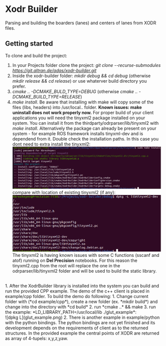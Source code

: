 # Xodr Builder

Parsing and building the boarders (lanes) and centers of lanes from XODR files.

## Getting started

To clone and build the project:
1. In your Projects folder clone the project: *git clone --recurse-submodules https://git.altran.de/adas/xodr-builder.git*
1. Inside the xodr-builder folder: *mkdir debug && cd debug* (otherwise *mkdir release && cd release*) or use whaterver build directory you prefer.
2. *cmake .. -DCMAKE_BULD_TYPE=DEBUG* (otherwise *cmake .. -DCMAKE_BUILD_TYPE=RELEASE*)
3. *make install*. Be aware that installing with make will copy some of the files (libs, headers) into /usr/local.. folder.
**Known issues: make uninstall does not work properly now.** For proper build of your client applications you will need the tinyxml2 package installed on your system. You can install it from the thirdparty/odrparser/lib/tinyxml2 with *make install*. Alternatively the package can already be present on your system - for example ROS framework installs tinyxml-dev and is dependend from it. Double check the installation paths. In this case you dont need to extra install the tinyxml2:
![make install](make_install_tinyxml2.png)<br>
compare with location of existing tinyxml2 (if any):<br>
![dpkg L](dpkg_L_tinyxml2.png)<br>
The tinyxml2 is having known issues with some C functions (sscanf and atof) running on **Del Precision** notebooks. For this reason the tinyxml2.cpp from the root will replace the one in the odrparser/lib/tinyxml2 folder and will be used to build the static library.
<br>
1. After the XodrBuilder library is installed into the system you can build and run the provided CPP example. The demo of the c++ client is placed in example/cpp folder. To build the demo do following:
   1. Change current folder with (*cd example/cpp*), create a new folder (ex. *mkdir build*) and change into the directory with *cd build*
   2. run *cmake ..* && make
   3. run the example: *LD_LIBRARY_PATH=/usr/local/lib ./glut_example*:<br>
![dpkg L](glut_example.png)
2. There is another example in example/python with the python bindings. The python bindings are not yet finished and its development depends on the requirements of client as to the returned structures. In the provided example the central points of XODR are returned as array of 4-tupels: x,y,z,yaw.